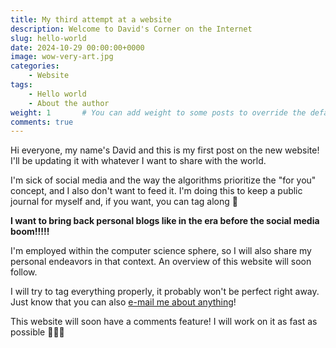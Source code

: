 ```yaml
---
title: My third attempt at a website
description: Welcome to David's Corner on the Internet
slug: hello-world
date: 2024-10-29 00:00:00+0000
image: wow-very-art.jpg
categories:
    - Website
tags:
    - Hello world
    - About the author
weight: 1       # You can add weight to some posts to override the default sorting (date descending)
comments: true
---
```


Hi everyone, my name's David and this is my first post on the new website! I'll be updating it with whatever I want to share with the world. 

I'm sick of social media and the way the algorithms prioritize the "for you" concept, and I also don't want to feed it. I'm doing this to keep a public journal for myself and, if you want, you can tag along 🙂

**I want to bring back personal blogs like in the era before the social media boom!!!!!**

I'm employed within the computer science sphere, so I will also share my personal endeavors in that context. An overview of this website will soon follow.

I will try to tag everything properly, it probably won't be perfect right away. Just know that you can also [e-mail me about anything](mailto:website@davidsales.pt)!

This website will soon have a comments feature! I will work on it as fast as possible 🏃‍♂️💨